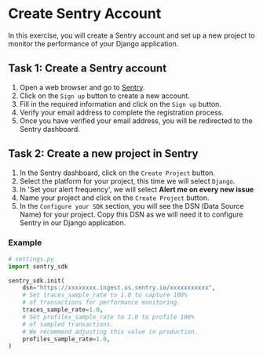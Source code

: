 
# Create Sentry Account

In this exercise, you will create a Sentry account and set up a new project to monitor the performance of your Django application.

## Task 1: Create a Sentry account

1. Open a web browser and go to [Sentry](https://sentry.io/welcome/).
2. Click on the `Sign up` button to create a new account.
3. Fill in the required information and click on the `Sign up` button.
4. Verify your email address to complete the registration process.
5. Once you have verified your email address, you will be redirected to the Sentry dashboard.

## Task 2: Create a new project in Sentry

1. In the Sentry dashboard, click on the `Create Project` button.
2. Select the platform for your project, this time we will select `Django`.
3. In 'Set your alert frequency', we will select **Alert me on every new issue**
4. Name your project and click on the `Create Project` button.
5. In the `Configure your SDK` section, you will see the DSN (Data Source Name) for your project. Copy this DSN as we will need it to configure Sentry in our Django application.

### Example

```python
# settings.py
import sentry_sdk

sentry_sdk.init(
    dsn="https://xxxxxxxx.ingest.us.sentry.io/xxxxxxxxxxx",
    # Set traces_sample_rate to 1.0 to capture 100%
    # of transactions for performance monitoring.
    traces_sample_rate=1.0,
    # Set profiles_sample_rate to 1.0 to profile 100%
    # of sampled transactions.
    # We recommend adjusting this value in production.
    profiles_sample_rate=1.0,
)
```